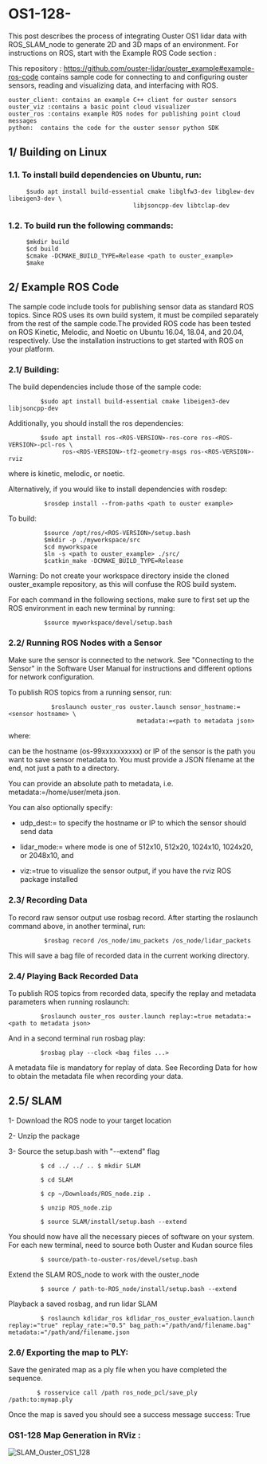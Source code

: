 #  OS1-128-

This post describes the process of integrating Ouster OS1 lidar data with ROS_SLAM_node to generate 2D and 3D maps of an environment. For instructions on ROS, start with the Example ROS Code section : 

This repository : https://github.com/ouster-lidar/ouster_example#example-ros-code contains sample code for connecting to and configuring ouster sensors, reading and visualizing data, and interfacing with ROS.

    ouster_client: contains an example C++ client for ouster sensors
    ouster_viz :contains a basic point cloud visualizer
    ouster_ros :contains example ROS nodes for publishing point cloud messages
    python:  contains the code for the ouster sensor python SDK


## 1/ Building on Linux
       
### 1.1. To install build dependencies on Ubuntu, run:

         $sudo apt install build-essential cmake libglfw3-dev libglew-dev libeigen3-dev \
                                       libjsoncpp-dev libtclap-dev


### 1.2. To build run the following commands:

         $mkdir build
         $cd build
         $cmake -DCMAKE_BUILD_TYPE=Release <path to ouster_example>
         $make


  
##  2/ Example ROS Code

The sample code include tools for publishing sensor data as standard ROS topics. Since ROS uses its own build system, it must be compiled separately from the rest of the sample code.The provided ROS code has been tested on ROS Kinetic, Melodic, and Noetic on Ubuntu 16.04, 18.04, and 20.04, respectively. Use the installation instructions to get started with ROS on your platform.
 
 
### 2.1/ Building: 

The build dependencies include those of the sample code:

             $sudo apt install build-essential cmake libeigen3-dev libjsoncpp-dev

Additionally, you should install the ros dependencies:

             $sudo apt install ros-<ROS-VERSION>-ros-core ros-<ROS-VERSION>-pcl-ros \
                   ros-<ROS-VERSION>-tf2-geometry-msgs ros-<ROS-VERSION>-rviz

where <ROS-VERSION> is kinetic, melodic, or noetic.

Alternatively, if you would like to install dependencies with rosdep:

              $rosdep install --from-paths <path to ouster example>

To build:

              $source /opt/ros/<ROS-VERSION>/setup.bash
              $mkdir -p ./myworkspace/src
              $cd myworkspace
              $ln -s <path to ouster_example> ./src/
              $catkin_make -DCMAKE_BUILD_TYPE=Release

Warning: Do not create your workspace directory inside the cloned ouster_example repository, as this will confuse the ROS build system.

For each command in the following sections, make sure to first set up the ROS environment in each new terminal by running:

              $source myworkspace/devel/setup.bash

### 2.2/ Running ROS Nodes with a Sensor

Make sure the sensor is connected to the network. See "Connecting to the Sensor" in the Software User Manual for instructions and different options for network configuration.

To publish ROS topics from a running sensor, run:

                $roslaunch ouster_ros ouster.launch sensor_hostname:=<sensor hostname> \
                                        metadata:=<path to metadata json>

where:

<sensor hostname> can be the hostname (os-99xxxxxxxxxx) or IP of the sensor
<path to metadata json> is the path you want to save sensor metadata to. You must provide a JSON filename at the end, not just a path to a directory.

You can provide an absolute path to metadata, i.e. metadata:=/home/user/meta.json.

You can also optionally specify:

- udp_dest:=<hostname> to specify the hostname or IP to which the sensor should send data
 
- lidar_mode:=<mode> where mode is one of 512x10, 512x20, 1024x10, 1024x20, or 2048x10, and

- viz:=true to visualize the sensor output, if you have the rviz ROS package installed

### 2.3/ Recording Data

To record raw sensor output use rosbag record. After starting the roslaunch command above, in another terminal, run:

              $rosbag record /os_node/imu_packets /os_node/lidar_packets

This will save a bag file of recorded data in the current working directory.


      
### 2.4/ Playing Back Recorded Data

To publish ROS topics from recorded data, specify the replay and metadata parameters when running roslaunch:

             $roslaunch ouster_ros ouster.launch replay:=true metadata:=<path to metadata json>

And in a second terminal run rosbag play:

             $rosbag play --clock <bag files ...>

A metadata file is mandatory for replay of data. See Recording Data for how to obtain the metadata file when recording your data.
 
## 2.5/ SLAM 
     
1- Download the ROS node to your target location 

2- Unzip the package

3- Source the setup.bash with "--extend" flag 

             $ cd ../ ../ .. $ mkdir SLAM 
 
             $ cd SLAM 
 
             $ cp ~/Downloads/ROS_node.zip . 

             $ unzip ROS_node.zip 

             $ source SLAM/install/setup.bash --extend 

You should now have all the necessary pieces of software on your system. For each new terminal, need to source both Ouster and Kudan source files 

             $ source/path-to-ouster-ros/devel/setup.bash 
 
Extend the SLAM ROS_node to work with the ouster_node 

             $ source / path-to-ROS_node/install/setup.bash --extend

Playback a saved rosbag, and run lidar SLAM 

             $ roslaunch kdlidar_ros kdlidar_ros_ouster_evaluation.launch replay:="true" replay_rate:="0.5" bag_path:="/path/and/filename.bag" metadata:="/path/and/filename.json


### 2.6/ Exporting the map to PLY:
    
    
Save the genirated map as a ply file when you have completed the sequence. 

            $ rosservice call /path ros_node_pcl/save_ply /path:to:mymap.ply 

Once the map is saved you should see a success message success: True
 
 
 
###                                                      OS1-128 Map Generation in RViz : 
 
 ![SLAM_Ouster_OS1_128](https://user-images.githubusercontent.com/97898968/151951722-081d6a03-4590-4d25-8587-cae117adf7f6.png)
    

     
